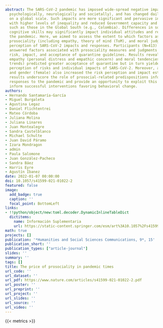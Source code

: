 ```yaml
---
abstract: The SARS-CoV-2 pandemic has imposed wide-spread negative impacts (economically,
  psychologically, neurologically and societally), and has changed daily behaviors
  on a global scale. Such impacts are more significant and pervasive in countries
  with higher levels of inequality and reduced Government capacity and responsiveness,
  such as those in the Global South (e.g., Colombia). Differences in social and moral
  cognitive skills may significantly impact individual attitudes and responses to
  the pandemic. Here, we aimed to assess the extent to which factors associated with
  prosociality (including empathy, theory of mind (ToM), and moral judgments) predicts
  perception of SARS-CoV-2 impacts and responses. Participants (N=413) from Colombia
  answered factors associated with prosociality measures and judgments about SARS-CoV-2
  risk, impact, and acceptance of quarantine guidelines. Results revealed that affective
  empathy (personal distress and empathic concern) and moral tendencies (deontological
  trends) predicted greater acceptance of quarantine but in turn yielded an increased
  perception of risks and individual impacts of SARS-CoV-2. Moreover, age (older)
  and gender (female) also increased the risk perception and impact estimation. These
  results underscore the role of prosocial-related predispositions informing individual
  responses to the pandemic and provide an opportunity to exploit this knowledge to
  inform successful interventions favoring behavioral change.
authors:
- Hernando Santamaría-García
- Miguel Burgaleta
- Agustina Legaz
- Daniel Flichtentrei
- Mateo Córdoba
- Juliana Molina
- Juliana Linares
- Juan Montealegre
- Sandra Castelblanco
- Michael Schulte
- Juan David Páramo
- Izara Mondragon
- admin
- Paula Salomone
- Juan González-Pacheco
- Sandra Báez
- Harris Eyre
- Agustín Ibanez
date: 2022-01-07 00:00:00
doi: 10.1057/s41599-021-01022-2
featured: false
image:
  add_badge: true
  caption: ''
  focal_point: BottomLeft
links:
- !!python/object/new:toml.decoder.DynamicInlineTableDict
  dictitems:
    name: Información Suplementaria
    url: https://static-content.springer.com/esm/art%3A10.1057%2Fs41599-021-01022-2/MediaObjects/41599_2021_1022_MOESM1_ESM.docx
math: true
projects: []
publication: '*Humanities and Social Sciences Communications, 9*, 15'
publication_short: ''
publication_types: ["article-journal"]
slides: ''
summary: ''
tags: []
title: The price of prosociality in pandemic times
url_code: ''
url_dataset: ''
url_pdf: https://www.nature.com/articles/s41599-021-01022-2.pdf
url_poster: ''
url_preprint: ''
url_project: ''
url_slides: ''
url_source: ''
url_video: ''
---
```

{{< metrics >}}
